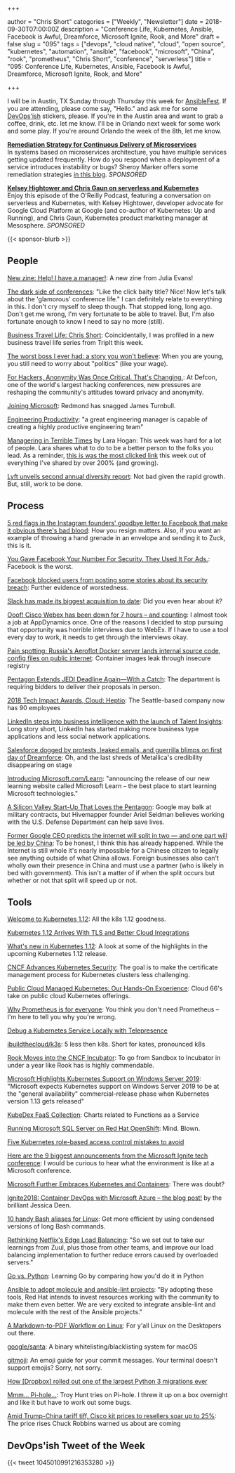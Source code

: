 +++

author = "Chris Short"
categories = ["Weekly", "Newsletter"]
date = 2018-09-30T07:00:00Z
description = "Conference Life, Kubernetes, Ansible, Facebook is Awful, Dreamforce, Microsoft Ignite, Rook, and More"
draft = false
slug = "095"
tags = ["devops", "cloud native", "cloud", "open source", "kubernetes", "automation", "ansible", "facebook", "microsoft", "China", "rook", "prometheus", "Chris Short", "conference", "serverless"]
title = "095: Conference Life, Kubernetes, Ansible, Facebook is Awful, Dreamforce, Microsoft Ignite, Rook, and More"

+++

I will be in Austin, TX Sunday through Thursday this week for [AnsibleFest](https://www.ansible.com/ansiblefest). If you are attending, please come say, "Hello." and ask me for some [DevOps'ish](https://devopsish.com/) stickers, please. If you're in the Austin area and want to grab a coffee, drink, etc. let me know. I'll be in Orlando next week for some work and some play. If you're around Orlando the week of the 8th, let me know.

[**Remediation Strategy for Continuous Delivery of Microservices**](https://www.gocd.org/2018/09/11/cd-microservices-remediation-strategy/)  
In systems based on microservices architecture, you have multiple services getting updated frequently. How do you respond when a deployment of a service introduces instability or bugs? Sheroy Marker offers some remediation strategies [in this blog](https://www.gocd.org/2018/09/11/cd-microservices-remediation-strategy/). *SPONSORED*

[**Kelsey Hightower and Chris Gaun on serverless and Kubernetes**](https://www.oreilly.com/pub/cpc/168517)  
Enjoy this episode of the O'Reilly Podcast, featuring a conversation on serverless and Kubernetes, with Kelsey Hightower, developer advocate for Google Cloud Platform at Google (and co-author of Kubernetes: Up and Running), and Chris Gaun, Kubernetes product marketing manager at Mesosphere. *SPONSORED*

{{< sponsor-blurb >}}

## People

[New zine: Help! I have a manager!](https://jvns.ca/blog/2018/09/22/new-zine--help--i-have-a-manager/): A new zine from Julia Evans!

[The dark side of conferences](https://uxdesign.cc/the-dark-side-of-conferences-4b103143179f): "Like the click baity title? Nice! Now let's talk about the 'glamorous' conference life." I can definitely relate to everything in this. I don't cry myself to sleep though. That stopped long, long ago. Don't get me wrong, I'm very fortunate to be able to travel. But, I'm also fortunate enough to know I need to say no more (still).

[Business Travel Life: Chris Short](https://www.tripit.com/blog/2018/09/business-travel-tips-chris-short.html): Coincidentally, I was profiled in a new business travel life series from TripIt this week.

[The worst boss I ever had: a story you won't believe](https://medium.com/@matryer/the-worst-boss-i-ever-had-a-story-you-wont-believe-234e35825358): When you are young, you still need to worry about "politics" (like your wage).

[For Hackers, Anonymity Was Once Critical. That's Changing.](https://www.nytimes.com/2018/09/22/technology/defcon-hackers-privacy-anonymity.html): At Defcon, one of the world's largest hacking conferences, new pressures are reshaping the community's attitudes toward privacy and anonymity.

[Joining Microsoft](https://www.kartar.net/2018/09/joining-microsoft/): Redmond has snagged James Turnbull.

[Engineering Productivity](https://medium.com/@skamille/engineering-productivity-b1ea12db02e4): "a great engineering manager is capable of creating a highly productive engineering team"

[Managering in Terrible Times](https://larahogan.me/blog/being-a-manager-in-terrible-times/) by Lara Hogan: This week was hard for a lot of people. Lara shares what to do to be a better person to the folks you lead. As a reminder, [this is was the most clicked link](http://bit.ly/2OmzZMD) this week out of everything I've shared by over 200% (and growing).

[Lyft unveils second annual diversity report](https://techcrunch.com/2018/09/28/lyft-unveils-second-annual-diversity-report/): Not bad given the rapid growth. But, still, work to be done.

## Process

[5 red flags in the Instagram founders' goodbye letter to Facebook that make it obvious there's bad blood](https://www.businessinsider.com/instagram-founder-kevin-systrom-goodbye-letter-clues-facebook-breakup-2018-9): How you resign matters. Also, if you want an example of throwing a hand grenade in an envelope and sending it to Zuck, this is it.

[You Gave Facebook Your Number For Security. They Used It For Ads.](https://www.eff.org/deeplinks/2018/09/you-gave-facebook-your-number-security-they-used-it-ads): Facebook is the worst.

[Facebook blocked users from posting some stories about its security breach](https://techcrunch.com/2018/09/28/facebook-blocks-guardian-story/): Further evidence of worstedness.

[Slack has made its biggest acquisition to date](https://qz.com/work/1392936/slack-has-made-its-biggest-acquisition-to-date/): Did you even hear about it?

[Ooof! Cisco Webex has been down for 7 hours – and counting](https://www.theregister.co.uk/2018/09/25/cisco_webex_down_outage/): I almost took a job at AppDynamics once. One of the reasons I decided to stop pursuing that opportunity was horrible interviews due to WebEx. If I have to use a tool every day to work, it needs to get through the interviews okay.

[Pain spotting: Russia's Aeroflot Docker server lands internal source code, config files on public internet](https://www.theregister.co.uk/2018/09/26/aeroflot_server_code_open/): Container images leak through insecure registry

[Pentagon Extends JEDI Deadline Again—With a Catch](https://www.nextgov.com/it-modernization/2018/09/pentagon-extends-jedi-deadline-again-catch/151541/): The department is requiring bidders to deliver their proposals in person.

[2018 Tech Impact Awards, Cloud: Heptio](https://www.seattlebusinessmag.com/technology/2018-tech-impact-awards-cloud-heptio): The Seattle-based company now has 90 employees

[LinkedIn steps into business intelligence with the launch of Talent Insights](https://techcrunch.com/2018/09/25/linkedin-talent-insights/): Long story short, LinkedIn has started making more business type applications and less social network applications.

[Salesforce dogged by protests, leaked emails, and guerrilla blimps on first day of Dreamforce](https://www.theregister.co.uk/2018/09/26/salesforce_dreamforce/): Oh, and the last shreds of Metallica's credibility disappearing on stage

[Introducing Microsoft.com/Learn](https://docs.microsoft.com/en-us/teamblog/introducing-ms-learn): "announcing the release of our new learning website called Microsoft Learn – the best place to start learning Microsoft technologies."

[A Silicon Valley Start-Up That Loves the Pentagon](https://foreignpolicy.com/2018/09/26/a-silicon-valley-startup-that-loves-the-pentagon-hivemapper-dod-google/): Google may balk at military contracts, but Hivemapper founder Ariel Seidman believes working with the U.S. Defense Department can help save lives.

[Former Google CEO predicts the internet will split in two  — and one part will be led by China](https://www.cnbc.com/2018/09/20/eric-schmidt-ex-google-ceo-predicts-internet-split-china.html): To be honest, I think this has already happened. While the Internet is still whole it's nearly impossible for a Chinese citizen to legally see anything outside of what China allows. Foreign businesses also can't wholly own their presence in China and must use a partner (who is likely in bed with government). This isn't a matter of if when the split occurs but whether or not that split will speed up or not.

## Tools

[Welcome to Kubernetes 1.12](https://coreos.com/blog/kubernetes-112-released): All the k8s 1.12 goodness.

[Kubernetes 1.12 Arrives With TLS and Better Cloud Integrations](https://thenewstack.io/kubernetes-1-12-arrives-with-tls-and-better-cloud-integrations/)

[What's new in Kubernetes 1.12](https://rancher.com/blog/2018/2018-09-24-whats-new-in-kubernetes-1.12/): A look at some of the highlights in the upcoming Kubernetes 1.12 release.

[CNCF Advances Kubernetes Security](https://containerjournal.com/2018/09/28/cncf-advances-kubernetes-security/): The goal is to make the certificate management process for Kubernetes clusters less challenging.

[Public Cloud Managed Kubernetes: Our Hands-On Experience](https://blog.cloud66.com/public-cloud-managed-kubernetes-our-hands-on-experience/): Cloud 66's take on public cloud Kubernetes offerings.

[Why Prometheus is for everyone](https://about.gitlab.com/2018/09/27/why-all-organizations-need-prometheus/): You think you don't need Prometheus – I'm here to tell you why you're wrong.

[Debug a Kubernetes Service Locally with Telepresence](https://articles.microservices.com/debug-a-kubernetes-service-locally-with-telepresence-675eb6e94b09)

[ibuildthecloud/k3s](https://github.com/ibuildthecloud/k3s): 5 less then k8s. Short for kates, pronounced k8s

[Rook Moves into the CNCF Incubator](https://blog.rook.io/rook-moves-into-the-cncf-incubator-d25197a6bb14): To go from Sandbox to Incubator in under a year like Rook has is highly commendable.

[Microsoft Highlights Kubernetes Support on Windows Server 2019](https://redmondmag.com/articles/2018/09/21/kubernetes-support-windows-server-2019.aspx): "Microsoft expects Kubernetes support on Windows Server 2019 to be at the "general availability" commercial-release phase when Kubernetes version 1.13 gets released"

[KubeDex FaaS Collection](https://kubedex.com/collection/faas/): Charts related to Functions as a Service

[Running Microsoft SQL Server on Red Hat OpenShift](https://developers.redhat.com/blog/2018/09/25/sql-server-on-openshift/): Mind. Blown.

[Five Kubernetes role-based access control mistakes to avoid](https://www.cloudcomputing-news.net/news/2018/sep/26/five-kubernetes-role-based-access-control-mistakes-avoid/)

[Here are the 9 biggest announcements from the Microsoft Ignite tech conference](https://www.geekwire.com/2018/9-biggest-announcements-microsoft-ignite-tech-conference/): I would be curious to hear what the environment is like at a Microsoft conference.

[Microsoft Further Embraces Kubernetes and Containers](https://containerjournal.com/2018/09/27/microsoft-further-embraces-kubernetes-and-containers/): There was doubt?

[Ignite2018: Container DevOps with Microsoft Azure – the blog post!](https://jessicadeen.com/tech/ignite2018-container-devops-with-microsoft-azure-the-blog-post/) by the brilliant Jessica Deen.

[10 handy Bash aliases for Linux](https://opensource.com/article/18/9/handy-bash-aliases): Get more efficient by using condensed versions of long Bash commands.

[Rethinking Netflix's Edge Load Balancing](https://medium.com/netflix-techblog/netflix-edge-load-balancing-695308b5548c): "So we set out to take our learnings from Zuul, plus those from other teams, and improve our load balancing implementation to further reduce errors caused by overloaded servers."

[Go vs. Python](http://govspy.peterbe.com): Learning Go by comparing how you'd do it in Python

[Ansible to adopt molecule and ansible-lint projects](https://groups.google.com/forum/#!topic/ansible-devel/U8_Lxg7wAHA): "By adopting these tools, Red Hat intends to invest resources working with the community to make them even better. We are very excited to integrate ansible-lint and molecule with the rest of the Ansible projects."

[A Markdown-to-PDF Workflow on Linux](https://blog.scottlowe.org/2018/09/27/a-markdown-to-pdf-workflow-on-linux/): For y'all Linux on the Desktopers out there.

[google/santa](https://github.com/google/santa): A binary whitelisting/blacklisting system for macOS

[gitmoji](https://gitmoji.carloscuesta.me/): An emoji guide for your commit messages. Your terminal doesn't support emojis? Sorry, not sorry.

[How [Dropbox] rolled out one of the largest Python 3 migrations ever](https://blogs.dropbox.com/tech/2018/09/how-we-rolled-out-one-of-the-largest-python-3-migrations-ever/)

[Mmm... Pi-hole...](https://www.troyhunt.com/mmm-pi-hole/): Troy Hunt tries on Pi-hole. I threw it up on a box overnight and like it but have to work out some bugs.

[Amid Trump-China tariff tiff, Cisco kit prices to resellers soar up to 25%](https://www.theregister.co.uk/2018/09/25/cisco_price_rises/): The price rises Chuck Robbins warned us about are coming

## DevOps'ish Tweet of the Week

{{< tweet 1045010991216353280 >}}

